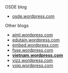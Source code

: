 OSDE blog

- [osde.wordpress.com](https://osde8info.wordpress.com)

Other blogs

- [aiml.wordpress.com](https://aidlml.wordpress.com)
- [edutain.wordpress.com](https://edutain8.wordpress.com)
- [embed.wordpress.com](https://embed8.wordpress.com)
- [fsse.wordpress.com](https://fsse8info.wordpress.com)
- **[vietnam.wordpress.com](https://vietnam.wordpress.com)**
- [vizz.wordpress.com](https://vizz8info.wordpress.com)
- [voip.wordpress.com](https://voippix.wordpress.com)
